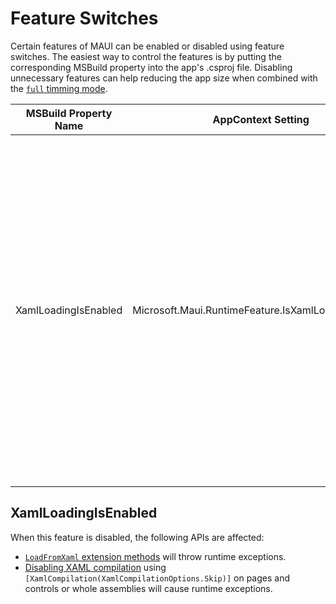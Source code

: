 # Feature Switches

Certain features of MAUI can be enabled or disabled using feature switches. The easiest way to control the features is by putting the corresponding MSBuild property into the app's .csproj file. Disabling unnecessary features can help reducing the app size when combined with the [`full` timming mode](https://learn.microsoft.com/en-us/dotnet/core/deploying/trimming/trimming-options).

| MSBuild Property Name | AppContext Setting | Description |
|-|-|-|
| XamlLoadingIsEnabled | Microsoft.Maui.RuntimeFeature.IsXamlLoadingEnabled | When disabled, all XAML loading at runtime will throw an exception. This will affect usage of APIs such as the `LoadFromXaml` extension method. This feature can be safely turned off when all XAML resources are compiled using XamlC (see [XAML compilation](https://learn.microsoft.com/en-us/dotnet/maui/xaml/xamlc)). This feature is enabled by default for all configurations except for NativeAOT. |

## XamlLoadingIsEnabled

When this feature is disabled, the following APIs are affected:
- [`LoadFromXaml` extension methods](https://learn.microsoft.com/en-us/dotnet/maui/xaml/runtime-load) will throw runtime exceptions.
- [Disabling XAML compilation](https://learn.microsoft.com/en-us/dotnet/maui/xaml/xamlc#disable-xaml-compilation) using `[XamlCompilation(XamlCompilationOptions.Skip)]` on pages and controls or whole assemblies will cause runtime exceptions.
